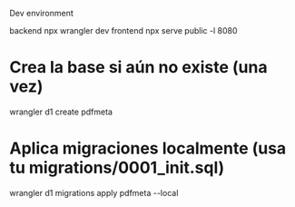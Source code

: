 Dev environment

backend npx wrangler dev
frontend npx serve public -l 8080


# Crea la base si aún no existe (una vez)
wrangler d1 create pdfmeta

# Aplica migraciones localmente (usa tu migrations/0001_init.sql)
wrangler d1 migrations apply pdfmeta --local
